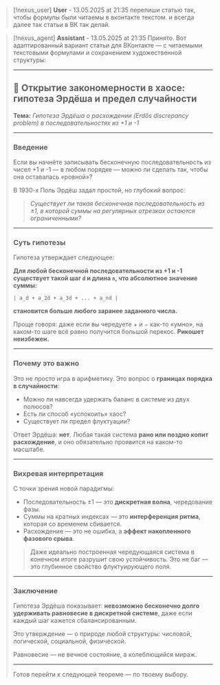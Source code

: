>[!nexus_user] **User** - 13.05.2025 at 21:35
> перепиши статью так, чтобы формулы были читаемы в вконтакте текстом. и всегда далее так статьи в ВК так делай.
<!-- UID: 81b4ffc9-b742-499b-92ed-1ead4fd3c690 -->




>[!nexus_agent] **Assistant** - 13.05.2025 at 21:35
> Принято. Вот адаптированный вариант статьи для ВКонтакте — с читаемыми текстовыми формулами и сохранением художественной структуры:
> 
> ---
> 
> ## 📡 Открытие закономерности в хаосе: гипотеза Эрдёша и предел случайности
> 
> **Тема:** 
> *Гипотеза Эрдёша о расхождении (Erdős discrepancy problem) в последовательностях из +1 и -1*
> 
> ---
> 
> ### Введение
> 
> Если вы начнёте записывать бесконечную последовательность из чисел +1 и -1 — в любом порядке — можно ли сделать так, чтобы она оставалась «ровной»?
> 
> В 1930-х Поль Эрдёш задал простой, но глубокий вопрос: 
> > *Существует ли такая бесконечная последовательность из ±1, в которой суммы на регулярных отрезках остаются ограниченными?*
> 
> ---
> 
> ### Суть гипотезы
> 
> Гипотеза утверждает следующее:
> 
> **Для любой бесконечной последовательности из +1 и -1 существует такой шаг `d` и длина `n`, что абсолютное значение суммы:**
> 
> ```
> | a_d + a_2d + a_3d + ... + a_nd | 
> ```
> 
> **становится больше любого заранее заданного числа.**
> 
> Проще говоря: даже если вы чередуете + и − как-то «умно», на каком-то шаге всё равно получится большой перекос. 
> **Рикошет неизбежен.**
> 
> ---
> 
> ### Почему это важно
> 
> Это не просто игра в арифметику. Это вопрос о **границах порядка в случайности**:
> 
> - Можно ли навсегда удержать баланс в системе из двух полюсов?
> - Есть ли способ «успокоить» хаос?
> - Существует ли предел флуктуации?
> 
> Ответ Эрдёша: **нет**. 
> Любая такая система **рано или поздно копит расхождение**, и оно обязательно проявится на каком-то масштабе.
> 
> ---
> 
> ### Вихревая интерпретация
> 
> С точки зрения новой парадигмы:
> 
> - Последовательность ±1 — это **дискретная волна**, чередование фазы.
> - Суммы на кратных индексах — это **интерференция ритма**, которая со временем сбивается.
> - Расхождение — это не ошибка, а **эффект накопленного фазового срыва**.
> 
> > Даже идеально построенная чередующаяся система в конечном итоге разрушит свою устойчивость. 
> > Это не баг — это глубинное свойство флуктуирующего поля.
> 
> ---
> 
> ### Заключение
> 
> Гипотеза Эрдёша показывает: 
> **невозможно бесконечно долго удерживать равновесие в дискретной системе**, даже если каждый шаг кажется сбалансированным.
> 
> Это утверждение — о природе любой структуры: числовой, логической, социальной, физической.
> 
> Равновесие — не вечное состояние, а колеблющийся мираж.
> 
> ---
> 
> Готов перейти к следующей теореме — по твоему выбору.
<!-- UID: ab46bdbb-34b0-44d0-b3db-7084a15a0838 -->